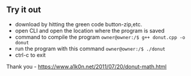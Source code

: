 ## Try it out
* download by hitting the green code button-zip,etc.
* open CLI and open the location where the program is saved
* command to compile the program
 `owner@owner:/$ g++ donut.cpp -o donut`
* run the program with this command `owner@owner:/$ ./donut`
* ctrl-c to exit

Thank you - https://www.a1k0n.net/2011/07/20/donut-math.html 
